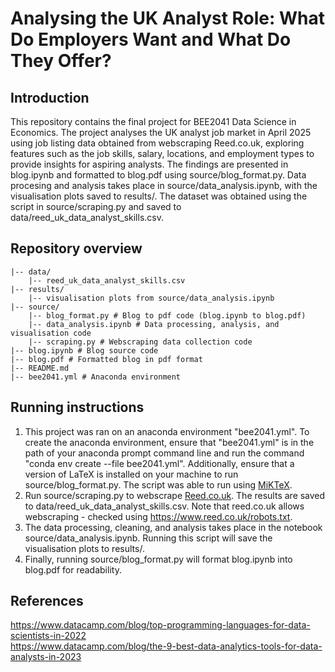# Analysing the UK Analyst Role: What Do Employers Want and What Do They Offer?

## Introduction
This repository contains the final project for BEE2041 Data Science in Economics. The project analyses the UK analyst job market in April 2025 using job listing data obtained from webscraping Reed.co.uk, exploring features such as the job skills, salary, locations, and employment types to provide insights for aspiring analysts. The findings are presented in blog.ipynb and formatted to blog.pdf using source/blog_format.py. Data procesing and analysis takes place in source/data_analysis.ipynb, with the visualisation plots saved to results/. The dataset was obtained using the script in source/scraping.py and saved to data/reed_uk_data_analyst_skills.csv.

## Repository overview

```
|-- data/
    |-- reed_uk_data_analyst_skills.csv
|-- results/
    |-- visualisation plots from source/data_analysis.ipynb
|-- source/
    |-- blog_format.py # Blog to pdf code (blog.ipynb to blog.pdf)
    |-- data_analysis.ipynb # Data processing, analysis, and visualisation code
    |-- scraping.py # Webscraping data collection code
|-- blog.ipynb # Blog source code
|-- blog.pdf # Formatted blog in pdf format
|-- README.md
|-- bee2041.yml # Anaconda environment
```

## Running instructions
1. This project was ran on an anaconda environment "bee2041.yml". To create the anaconda environment, ensure that "bee2041.yml" is in the path of your anaconda prompt command line and run the command "conda env create --file bee2041.yml". Additionally, ensure that a version of LaTeX is installed on your machine to run source/blog_format.py. The script was able to run using [MiKTeX](https://miktex.org/).
2. Run source/scraping.py to webscrape [Reed.co.uk](https://www.reed.co.uk/jobs/data-analyst-jobs-in-united-kingdom). The results are saved to data/reed_uk_data_analyst_skills.csv. Note that reed.co.uk allows webscraping - checked using https://www.reed.co.uk/robots.txt.
3. The data processing, cleaning, and analysis takes place in the notebook source/data_analysis.ipynb. Running this script will save the visualisation plots to results/.
4. Finally, running source/blog_format.py will format blog.ipynb into blog.pdf for readability.

## References
https://www.datacamp.com/blog/top-programming-languages-for-data-scientists-in-2022  
https://www.datacamp.com/blog/the-9-best-data-analytics-tools-for-data-analysts-in-2023
